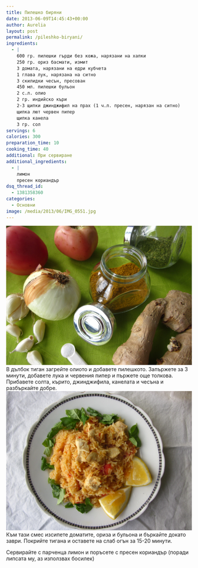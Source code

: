 ```yaml
---
title: Пилешко биряни
date: 2013-06-09T14:45:43+00:00
author: Aurelia
layout: post
permalink: /pileshko-biryani/
ingredients:
  - |
    600 гр. пилешки гърди без кожа, нарязани на хапки
    250 гр. ориз басмати, измит
    3 домата, нарязани на едри кубчета
    1 глава лук, нарязана на ситно
    3 скилидки чесън, пресован
    450 мл. пилешки бульон
    2 с.л. олио
    2 гр. индийско къри
    2-3 щипки джинджифил на прах (1 ч.л. пресен, нарязан на ситно)
    щипка лют червен пипер
    щипка канела
    3 гр. сол 
servings: 6
calories: 300
preparation_time: 10
cooking_time: 40
additional: При сервиране
additional_ingredients:
  - |
    лимон 
    пресен кориандър
dsq_thread_id:
  - 1381358360
categories:
  - Основни
image: /media/2013/06/IMG_0551.jpg
---
```

<img src="/media/2013/06/IMG_0546.jpg" class="alignleft" />
В дълбок тиган загрейте олиото и добавете пилешкото. Запържете за 3 минути, добавете лука и червения пипер и пържете още толкова. Прибавете солта, кърито, джинджифила, канелата и чесъна и разбъркайте добре.
  
<img src="/media/2013/06/IMG_0548.jpg" class="alignright" />
Към тази смес изсипете доматите, ориза и бульона и бъркайте докато заври. Покрийте тигана и оставете на слаб огън за 15-20 минути.
  
Сервирайте с парченца лимон и поръсете с пресен кориандър (поради липсата му, аз използвах босилек)